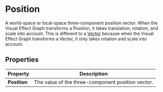 # Position

A world-space or local-space three-component position vector. When the Visual Effect Graph transforms a Position, it takes translation, rotation, and scale into account. This is different to a [Vector](Type-Vector.md) because when the Visual Effect Graph transforms a Vector, it only takes rotation and scale into account.

## Properties

| **Property** | **Description**                                   |
| ------------ | ------------------------------------------------- |
| **Position** | The value of the three-component position vector. |
